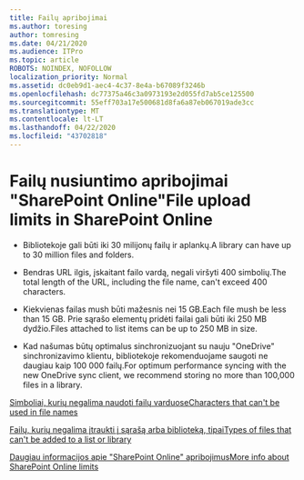 ```yaml
---
title: Failų apribojimai
ms.author: toresing
author: tomresing
ms.date: 04/21/2020
ms.audience: ITPro
ms.topic: article
ROBOTS: NOINDEX, NOFOLLOW
localization_priority: Normal
ms.assetid: dc0eb9d1-aec4-4c37-8e4a-b67089f3246b
ms.openlocfilehash: dc77375a46c3a0973193e2d055fd7ab5ce125500
ms.sourcegitcommit: 55eff703a17e500681d8fa6a87eb067019ade3cc
ms.translationtype: MT
ms.contentlocale: lt-LT
ms.lasthandoff: 04/22/2020
ms.locfileid: "43702818"
---
```

# <a name="file-upload-limits-in-sharepoint-online"></a><span data-ttu-id="04255-102">Failų nusiuntimo apribojimai "SharePoint Online"</span><span class="sxs-lookup"><span data-stu-id="04255-102">File upload limits in SharePoint Online</span></span>

- <span data-ttu-id="04255-103">Bibliotekoje gali būti iki 30 milijonų failų ir aplankų.</span><span class="sxs-lookup"><span data-stu-id="04255-103">A library can have up to 30 million files and folders.</span></span>
    
- <span data-ttu-id="04255-104">Bendras URL ilgis, įskaitant failo vardą, negali viršyti 400 simbolių.</span><span class="sxs-lookup"><span data-stu-id="04255-104">The total length of the URL, including the file name, can't exceed 400 characters.</span></span>
    
- <span data-ttu-id="04255-105">Kiekvienas failas mush būti mažesnis nei 15 GB.</span><span class="sxs-lookup"><span data-stu-id="04255-105">Each file mush be less than 15 GB.</span></span> <span data-ttu-id="04255-106">Prie sąrašo elementų pridėti failai gali būti iki 250 MB dydžio.</span><span class="sxs-lookup"><span data-stu-id="04255-106">Files attached to list items can be up to 250 MB in size.</span></span>
    
- <span data-ttu-id="04255-107">Kad našumas būtų optimalus sinchronizuojant su nauju "OneDrive" sinchronizavimo klientu, bibliotekoje rekomenduojame saugoti ne daugiau kaip 100 000 failų.</span><span class="sxs-lookup"><span data-stu-id="04255-107">For optimum performance syncing with the new OneDrive sync client, we recommend storing no more than 100,000 files in a library.</span></span> 
    
[<span data-ttu-id="04255-108">Simboliai, kurių negalima naudoti failų varduose</span><span class="sxs-lookup"><span data-stu-id="04255-108">Characters that can't be used in file names</span></span>](https://go.microsoft.com/fwlink/?linkid=866430)
  
[<span data-ttu-id="04255-109">Failų, kurių negalima įtraukti į sąrašą arba biblioteką, tipai</span><span class="sxs-lookup"><span data-stu-id="04255-109">Types of files that can't be added to a list or library</span></span>](https://go.microsoft.com/fwlink/?linkid=273757)
  
[<span data-ttu-id="04255-110">Daugiau informacijos apie "SharePoint Online" apribojimus</span><span class="sxs-lookup"><span data-stu-id="04255-110">More info about SharePoint Online limits</span></span>](https://go.microsoft.com/fwlink/?linkid=271273)
  

